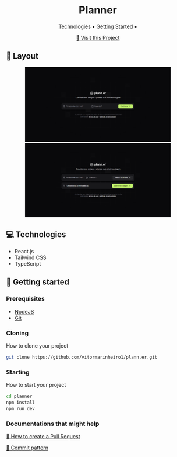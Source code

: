 <h1 align="center" style="font-weight: bold;">Planner</h1>

<p align="center">
 <a href="#tech">Technologies</a> • 
 <a href="#started">Getting Started</a> • 
</p>

<p align="center">
     <a href="https://projetoplanner-react.vercel.app/">📱 Visit this Project</a>
</p>

<h2 id="layout">🎨 Layout</h2>

<p align="center">
    <img src="./public/projeto1.png" alt="Image 1" width="400px">
    <img src="./public/projeto2.png" alt="Image 2" width="400px">
</p>

<h2 id="tech">💻 Technologies</h2>

- React.js
- Tailwind CSS
- TypeScript

<h2 id="started">🚀 Getting started</h2>

<h3>Prerequisites</h3>

- [NodeJS](https://nodejs.org/en)
- [Git](https://git-scm.com/)

<h3>Cloning</h3>

How to clone your project

```bash
git clone https://github.com/vitormarinheiro1/plann.er.git
```

<h3>Starting</h3>

How to start your project

```bash
cd planner
npm install
npm run dev
```

<h3>Documentations that might help</h3>

[📝 How to create a Pull Request](https://www.atlassian.com/br/git/tutorials/making-a-pull-request)

[💾 Commit pattern](https://gist.github.com/joshbuchea/6f47e86d2510bce28f8e7f42ae84c716)
